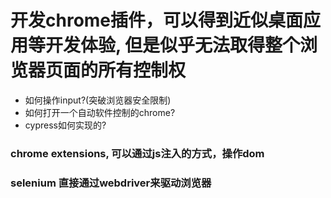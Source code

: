 # 开发chrome插件，可以得到近似桌面应用等开发体验, 但是似乎无法取得整个浏览器页面的所有控制权

* 如何操作input?(突破浏览器安全限制)
* 如何打开一个自动软件控制的chrome?
* cypress如何实现的?

### chrome extensions, 可以通过js注入的方式，操作dom
### selenium 直接通过webdriver来驱动浏览器